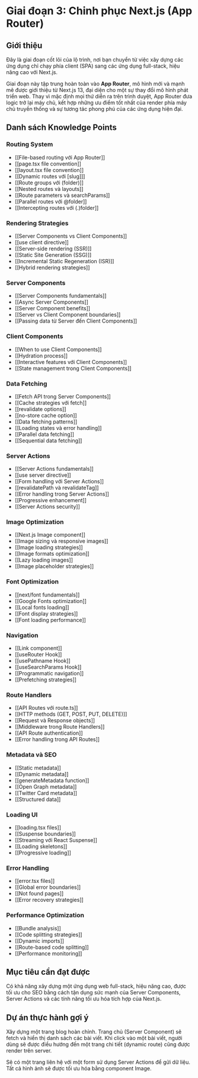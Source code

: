 # Giai đoạn 3: Chinh phục Next.js (App Router)

## Giới thiệu

Đây là giai đoạn cốt lõi của lộ trình, nơi bạn chuyển từ việc xây dựng các ứng dụng chỉ chạy phía client (SPA) sang các ứng dụng full-stack, hiệu năng cao với Next.js.

Giai đoạn này tập trung hoàn toàn vào **App Router**, mô hình mới và mạnh mẽ được giới thiệu từ Next.js 13, đại diện cho một sự thay đổi mô hình phát triển web. Thay vì mặc định mọi thứ diễn ra trên trình duyệt, App Router đưa logic trở lại máy chủ, kết hợp những ưu điểm tốt nhất của render phía máy chủ truyền thống và sự tương tác phong phú của các ứng dụng hiện đại.

## Danh sách Knowledge Points

### Routing System
- [[File-based routing với App Router]]
- [[page.tsx file convention]]
- [[layout.tsx file convention]]
- [[Dynamic routes với [slug]]]
- [[Route groups với (folder)]]
- [[Nested routes và layouts]]
- [[Route parameters và searchParams]]
- [[Parallel routes với @folder]]
- [[Intercepting routes với (.)folder]]

### Rendering Strategies
- [[Server Components vs Client Components]]
- [[use client directive]]
- [[Server-side rendering (SSR)]]
- [[Static Site Generation (SSG)]]
- [[Incremental Static Regeneration (ISR)]]
- [[Hybrid rendering strategies]]

### Server Components
- [[Server Components fundamentals]]
- [[Async Server Components]]
- [[Server Component benefits]]
- [[Server vs Client Component boundaries]]
- [[Passing data từ Server đến Client Components]]

### Client Components
- [[When to use Client Components]]
- [[Hydration process]]
- [[Interactive features với Client Components]]
- [[State management trong Client Components]]

### Data Fetching
- [[Fetch API trong Server Components]]
- [[Cache strategies với fetch]]
- [[revalidate options]]
- [[no-store cache option]]
- [[Data fetching patterns]]
- [[Loading states và error handling]]
- [[Parallel data fetching]]
- [[Sequential data fetching]]

### Server Actions
- [[Server Actions fundamentals]]
- [[use server directive]]
- [[Form handling với Server Actions]]
- [[revalidatePath và revalidateTag]]
- [[Error handling trong Server Actions]]
- [[Progressive enhancement]]
- [[Server Actions security]]

### Image Optimization
- [[Next.js Image component]]
- [[Image sizing và responsive images]]
- [[Image loading strategies]]
- [[Image formats optimization]]
- [[Lazy loading images]]
- [[Image placeholder strategies]]

### Font Optimization
- [[next/font fundamentals]]
- [[Google Fonts optimization]]
- [[Local fonts loading]]
- [[Font display strategies]]
- [[Font loading performance]]

### Navigation
- [[Link component]]
- [[useRouter Hook]]
- [[usePathname Hook]]
- [[useSearchParams Hook]]
- [[Programmatic navigation]]
- [[Prefetching strategies]]

### Route Handlers
- [[API Routes với route.ts]]
- [[HTTP methods (GET, POST, PUT, DELETE)]]
- [[Request và Response objects]]
- [[Middleware trong Route Handlers]]
- [[API Route authentication]]
- [[Error handling trong API Routes]]

### Metadata và SEO
- [[Static metadata]]
- [[Dynamic metadata]]
- [[generateMetadata function]]
- [[Open Graph metadata]]
- [[Twitter Card metadata]]
- [[Structured data]]

### Loading UI
- [[loading.tsx files]]
- [[Suspense boundaries]]
- [[Streaming với React Suspense]]
- [[Loading skeletons]]
- [[Progressive loading]]

### Error Handling
- [[error.tsx files]]
- [[Global error boundaries]]
- [[Not found pages]]
- [[Error recovery strategies]]

### Performance Optimization
- [[Bundle analysis]]
- [[Code splitting strategies]]
- [[Dynamic imports]]
- [[Route-based code splitting]]
- [[Performance monitoring]]

## Mục tiêu cần đạt được

Có khả năng xây dựng một ứng dụng web full-stack, hiệu năng cao, được tối ưu cho SEO bằng cách tận dụng sức mạnh của Server Components, Server Actions và các tính năng tối ưu hóa tích hợp của Next.js.

## Dự án thực hành gợi ý

Xây dựng một trang blog hoàn chỉnh. Trang chủ (Server Component) sẽ fetch và hiển thị danh sách các bài viết. Khi click vào một bài viết, người dùng sẽ được điều hướng đến một trang chi tiết (dynamic route) cũng được render trên server. 

Sẽ có một trang liên hệ với một form sử dụng Server Actions để gửi dữ liệu. Tất cả hình ảnh sẽ được tối ưu hóa bằng component Image.